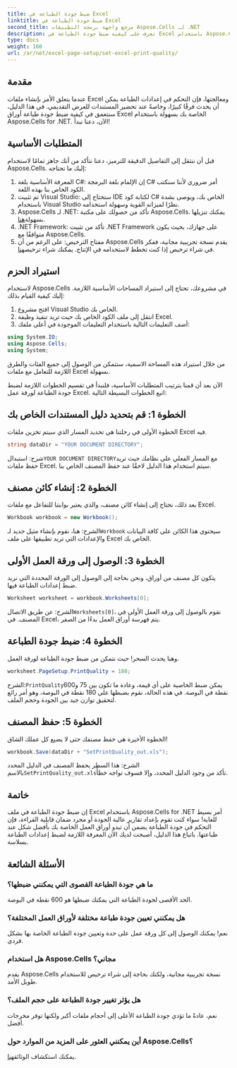 ```yaml
---
title: ضبط جودة الطباعة في Excel
linktitle: ضبط جودة الطباعة في Excel
second_title: مرجع واجهة برمجة التطبيقات Aspose.Cells لـ .NET
description: تعرف على كيفية ضبط جودة الطباعة في Excel باستخدام Aspose.Cells for .NET من خلال دليلنا خطوة بخطوة. تقنيات ترميز بسيطة للحصول على نتائج طباعة أفضل.
type: docs
weight: 160
url: /ar/net/excel-page-setup/set-excel-print-quality/
---
```

## مقدمة

عندما يتعلق الأمر بإنشاء ملفات Excel ومعالجتها، فإن التحكم في إعدادات الطباعة يمكن أن يحدث فرقًا كبيرًا، وخاصةً عند تحضير المستندات للعرض التقديمي. في هذا الدليل، سنتعمق في كيفية ضبط جودة طباعة أوراق Excel الخاصة بك بسهولة باستخدام Aspose.Cells for .NET. الآن، دعنا نبدأ!

## المتطلبات الأساسية

قبل أن ننتقل إلى التفاصيل الدقيقة للترميز، دعنا نتأكد من أنك جاهز تمامًا لاستخدام Aspose.Cells. إليك ما تحتاجه:

1. المعرفة الأساسية بلغة C#: إن الإلمام بلغة البرمجة C# أمر ضروري لأننا سنكتب الكود الخاص بنا بهذه اللغة.
2. تم تثبيت Visual Studio: ستحتاج إلى IDE لكتابة كود C# الخاص بك، ويوصى بشدة باستخدام Visual Studio نظرًا لميزاته القوية وسهولة استخدامه.
3. Aspose.Cells لـ .NET: تأكد من حصولك على مكتبة Aspose.Cells. يمكنك تنزيلها بسهولة[هنا](https://releases.aspose.com/cells/net/).
4. .NET Framework: تأكد من تثبيت .NET Framework على جهازك، بحيث يكون متوافقًا مع Aspose.Cells.
5.  مفتاح الترخيص: على الرغم من أن Aspose.Cells يقدم نسخة تجريبية مجانية، ففكر في شراء ترخيص إذا كنت تخطط لاستخدامه في الإنتاج. يمكنك شراء ترخيص[هنا](https://purchase.aspose.com/buy).

## استيراد الحزم

لاستخدام Aspose.Cells في مشروعك، تحتاج إلى استيراد المساحات الأساسية اللازمة. إليك كيفية القيام بذلك:

1. افتح مشروع Visual Studio الخاص بك.
2. انتقل إلى ملف الكود الخاص بك حيث تريد تنفيذ وظيفة Excel.
3. أضف التعليمات التالية باستخدام التعليمات الموجودة في أعلى ملفك:

```csharp
using System.IO;
using Aspose.Cells;
using System;
```

من خلال استيراد هذه المساحة الاسمية، ستتمكن من الوصول إلى جميع الفئات والطرق اللازمة للتعامل مع ملفات Excel بسهولة.

الآن بعد أن قمنا بترتيب المتطلبات الأساسية، فلنبدأ في تقسيم الخطوات اللازمة لضبط جودة الطباعة لورقة عمل Excel. اتبع الخطوات البسيطة التالية:

## الخطوة 1: قم بتحديد دليل المستندات الخاص بك

الخطوة الأولى في رحلتنا هي تحديد المسار الذي سيتم تخزين ملفات Excel فيه. 

```csharp
string dataDir = "YOUR DOCUMENT DIRECTORY";
```

 شرح: استبدال`YOUR DOCUMENT DIRECTORY`مع المسار الفعلي على نظامك حيث تريد حفظ ملفات Excel. سيتم استخدام هذا الدليل لاحقًا عند حفظ المصنف الخاص بنا.

## الخطوة 2: إنشاء كائن مصنف

بعد ذلك، نحتاج إلى إنشاء كائن مصنف، والذي يعتبر بوابتنا للتفاعل مع ملفات Excel.

```csharp
Workbook workbook = new Workbook();
```

 الشرح: هنا، نقوم بإنشاء مثيل جديد لـ`Workbook` سيحتوي هذا الكائن على كافة البيانات والإعدادات التي تريد تطبيقها على ملف Excel الخاص بك.

## الخطوة 3: الوصول إلى ورقة العمل الأولى

يتكون كل مصنف من أوراق، ونحن بحاجة إلى الوصول إلى الورقة المحددة التي نريد ضبط إعدادات الطباعة فيها.

```csharp
Worksheet worksheet = workbook.Worksheets[0];
```

 الشرح: عن طريق الاتصال`Worksheets[0]`، نقوم بالوصول إلى ورقة العمل الأولى في المصنف. في Excel، يتم فهرسة أوراق العمل بدءًا من الصفر.

## الخطوة 4: ضبط جودة الطباعة

وهنا يحدث السحر! حيث نتمكن من ضبط جودة الطباعة لورقة العمل.

```csharp
worksheet.PageSetup.PrintQuality = 180;
```

 الشرح:`PrintQuality`يمكن ضبط الخاصية على أي قيمة، وعادة ما تكون بين 75 و600 نقطة في البوصة. في هذه الحالة، نقوم بضبطها على 180 نقطة في البوصة، وهو أمر رائع لتحقيق توازن جيد بين الجودة وحجم الملف.

## الخطوة 5: حفظ المصنف

الخطوة الأخيرة هي حفظ مصنفك حتى لا يضيع كل عملك الشاق!

```csharp
workbook.Save(dataDir + "SetPrintQuality_out.xls");
```

 الشرح: هذا السطر يحفظ المصنف في الدليل المحدد بالاسم`SetPrintQuality_out.xls`تأكد من وجود الدليل المحدد، وإلا فسوف تواجه خطأً.

## خاتمة

إن ضبط جودة الطباعة في ملف Excel باستخدام Aspose.Cells for .NET أمر بسيط للغاية! سواء كنت تقوم بإعداد تقارير عالية الجودة أو مجرد ضمان قابلية القراءة، فإن التحكم في جودة الطباعة يضمن أن تبدو أوراق العمل الخاصة بك بأفضل شكل عند طباعتها. باتباع هذا الدليل، أصبحت لديك الآن المعرفة اللازمة لضبط إعدادات الطباعة بسلاسة.

## الأسئلة الشائعة

### ما هي جودة الطباعة القصوى التي يمكنني ضبطها؟  
الحد الأقصى لجودة الطباعة التي يمكنك ضبطها هو 600 نقطة في البوصة.

### هل يمكنني تعيين جودة طباعة مختلفة لأوراق العمل المختلفة؟  
نعم! يمكنك الوصول إلى كل ورقة عمل على حدة وتعيين جودة الطباعة الخاصة بها بشكل فردي.

### هل استخدام Aspose.Cells مجاني؟  
يقدم Aspose.Cells نسخة تجريبية مجانية، ولكنك بحاجة إلى شراء ترخيص للاستخدام طويل الأمد.

### هل يؤثر تغيير جودة الطباعة على حجم الملف؟  
نعم، عادةً ما تؤدي جودة الطباعة الأعلى إلى أحجام ملفات أكبر ولكنها توفر مخرجات أفضل.

### أين يمكنني العثور على المزيد من الموارد حول Aspose.Cells؟  
 يمكنك استكشاف الوثائق[هنا](https://reference.aspose.com/cells/net/).